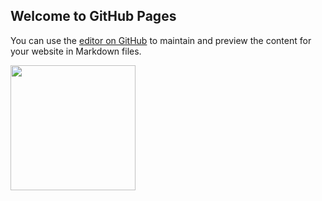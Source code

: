 ## Welcome to GitHub Pages

You can use the [editor on GitHub](https://github.com/TristanCopley/photoboard/edit/gh-pages/README.md) to maintain and preview the content for your website in Markdown files.

<img src=![image](https://user-images.githubusercontent.com/89225478/158897044-a11d860f-2f5e-4535-93ba-22bbd5099ef0.png) width="200" height="200">
